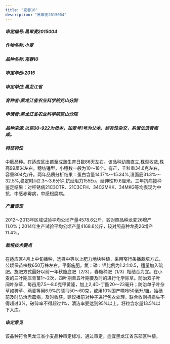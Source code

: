 ```yaml
---
title: "克春10"
description: "黑审麦2015004"
---
```

##### 审定编号:黑审麦2015004

##### 作物名称:小麦

##### 品种名称:克春10

##### 审定年份:2015

##### 审定单位:黑龙江省

##### 育种者:黑龙江省农业科学院克山分院

##### 申请者:黑龙江省农业科学院克山分院

##### 品种来源:以克00-922为母本，加麦号1号为父本，经有性杂交，系谱法选育而成。

##### 特征特性
中筋品种。在适应区出苗至成熟生育日数86天左右。该品种幼苗直立,株型收敛,株高99厘米左右。穗纺锤型，小穗数一般为10～18个。有芒，千粒重34.6克左右，容重804克/升。两年品质分析结果：蛋白含量14.17%～15.34%,湿面筋31.3%～32.5%,稳定时间2.3～3.6分钟,抗延阻力155Eu，延伸性19.6厘米。三年抗病接种鉴定结果：对秆锈病21C3CTR、21C3CFH、34C2MKK、34MKG等均表现为中抗，中感赤霉病，中感根腐病。

##### 产量表现
2012～2013年区域试验平均公顷产量4578.6公斤，较对照品种龙麦26增产11.0%；2014年生产试验平均公顷产量4168.6公斤，较对照品种龙麦26增产11.4%。

##### 栽培技术要点
在适应区4月上中旬播种，选择中等以上肥力地块种植，采用窄行条播栽培方式，公顷保苗株数650万株左右。平衡施肥，氮：磷：钾比例为1.2:1:0.5，适量加入硫肥。施肥方式最好以前一年秋施底肥（2/3），春施种肥（1/3）相结合为宜。在小麦的三叶期压青苗1～2次，四叶期至五叶期要及时的进行化学除草。防治双子叶阔叶杂草，每亩用7.5～8.0克甲黄隆，加上2,4D-丁酯20～23毫升；防治单子叶杂草如稗草、燕麦等用6.9%的骠马50～60克，或用10%国产嘌呤50毫升/亩。抽穗前及时防治赤霉病。及时收获。建议播前对种子进行包衣处理。联合收割机损失不得超过3%，破碎率不得超过1%，清洁率要达到95%以上，籽粒含水量13.5%以下入库。

##### 审定意见
该品种符合黑龙江省小麦品种审定标准，通过审定。适宜黑龙江省东部区种植。
